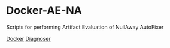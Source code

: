 # Docker-AE-NA
Scripts for performing Artifact Evaluation of NullAway AutoFixer

[Docker](https://github.com/nimakarimipour/DiagnoserDocker)
[Diagnoser](https://github.com/nimakarimipour/Diagnoser)
